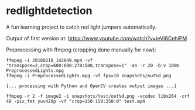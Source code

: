 # redlightdetection
A fun learning project to catch red light jumpers automatically.

Output of first version at: https://www.youtube.com/watch?v=ieVI8CehiPM

Preprocessing with ffmpeg (cropping done manually for now):

```
ffmpeg -i 20180218_142849.mp4 -vf "transpose=2,crop=600:600:270:500,transpose=1" -an -r 20 -b:v 100K PreprocessedLights.mpg
ffmpeg -i PreprocessedLights.mpg -vf fps=10 snapshots/out%d.png

[... processing with Python and OpenCV creates output images ...]

ffmpeg -r 2 -f image2 -i snapshots/test/out%d.png -vcodec libx264 -crf 40 -pix_fmt yuv420p -vf "crop=150:150:250:0" test.mp4
```


